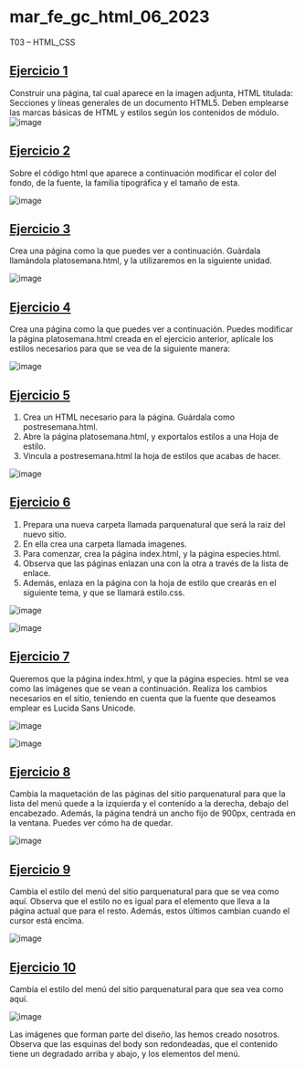 # mar_fe_gc_html_06_2023
T03 – HTML_CSS

## [Ejercicio 1](https://gcmrybakin.github.io/mar_fe_gc_html_06_2023/Pages/Ejercicio_1/Ejercicio1.html)
Construir una página, tal cual aparece en la imagen adjunta, HTML titulada: Secciones y líneas generales de un documento HTML5. Deben emplearse las marcas básicas de HTML y estilos según los contenidos de módulo.
![image](https://github.com/GCMrybakin/mar_fe_gc_html_06_2023/assets/135844963/ce5cec4e-86a8-4a10-9f55-a2270192f605)
## [Ejercicio 2](https://gcmrybakin.github.io/mar_fe_gc_html_06_2023/Pages/Ejercicio_2/Ejercicio2.html)
Sobre el código html que aparece a continuación modificar el color del fondo, de la fuente, la familia tipográfica y el tamaño de esta.

![image](https://github.com/GCMrybakin/mar_fe_gc_html_06_2023/assets/135844963/7165bfa9-399a-49c9-93fc-555223366bef)

## [Ejercicio 3](https://gcmrybakin.github.io/mar_fe_gc_html_06_2023/Pages/Ejercicio_3/Ejercicio3.html)
Crea una página como la que puedes ver a continuación. Guárdala llamándola platosemana.html, y la utilizaremos en la siguiente unidad.

![image](https://github.com/GCMrybakin/mar_fe_gc_html_06_2023/assets/135844963/489af3bf-2932-4e3e-8d8a-ba9e7bde7a87)

## [Ejercicio 4](https://gcmrybakin.github.io/mar_fe_gc_html_06_2023/Pages/Ejercicio_4/Ejercicio4.html)
Crea una página como la que puedes ver a continuación. Puedes modificar la página platosemana.html creada en el ejercicio anterior, aplícale los estilos necesarios para que se vea de la siguiente manera:

![image](https://github.com/GCMrybakin/mar_fe_gc_html_06_2023/assets/135844963/e67c1741-d525-445d-af66-a080e9c41fae)

## [Ejercicio 5](https://gcmrybakin.github.io/mar_fe_gc_html_06_2023/Pages/Ejercicio_5/Ejercicio5.html)
1. Crea un HTML necesario para la página. Guárdala como postresemana.html.
2. Abre la página platosemana.html, y exportalos estilos a una Hoja de estilo.
3. Vincula a postresemana.html la hoja de estilos que acabas de hacer.

![image](https://github.com/GCMrybakin/mar_fe_gc_html_06_2023/assets/135844963/b2bf9f83-fff6-4d49-b27e-b63f5a7f189c)

## [Ejercicio 6](https://github.com/GCMrybakin/mar_fe_gc_html_06_2023/tree/main/Pages/Ejercicio_6/Parquenatural)
1. Prepara una nueva carpeta llamada parquenatural que será la raiz del nuevo sitio.
2. En ella crea una carpeta llamada imagenes.
3. Para comenzar, crea la página index.html, y la página especies.html.
4. Observa que las páginas enlazan una con la otra a través de la lista de enlace.
5. Además, enlaza en la página con la hoja de estilo que crearás en el siguiente tema, y que se llamará estilo.css.

![image](https://github.com/GCMrybakin/mar_fe_gc_html_06_2023/assets/135844963/ee63387a-0f2f-4b06-885d-0555300d4a9c)

![image](https://github.com/GCMrybakin/mar_fe_gc_html_06_2023/assets/135844963/ae7f807b-c80f-4b73-9aae-d3a44726b440)


## [Ejercicio 7](https://github.com/GCMrybakin/mar_fe_gc_html_06_2023/tree/main/Pages/Ejercicio_7/Parquenatural)
Queremos que la página index.html, y que la página especies. html se vea como las imágenes que se vean a continuación.
Realiza los cambios necesarios en el sitio, teniendo en cuenta que la fuente que deseamos emplear es Lucida Sans Unicode.

![image](https://github.com/GCMrybakin/mar_fe_gc_html_06_2023/assets/135844963/1a7ec6b6-47fe-4925-8db7-d442b033b19f)

![image](https://github.com/GCMrybakin/mar_fe_gc_html_06_2023/assets/135844963/d83a3c29-dbb9-4d39-b3b8-5f3e4efa6186)

## [Ejercicio 8](https://github.com/GCMrybakin/mar_fe_gc_html_06_2023/tree/main/Pages/Ejercicio_8/Parquenatural)
Cambia la maquetación de las páginas del sitio parquenatural para que la lista del menú quede a la izquierda y el contenido a la derecha, debajo del encabezado. Además, la página tendrá un ancho fijo de 900px, centrada en la ventana. Puedes ver cómo ha de quedar.

![image](https://github.com/GCMrybakin/mar_fe_gc_html_06_2023/assets/135844963/9323146f-0652-4048-a6c6-8a439e07cff4)


## [Ejercicio 9](https://github.com/GCMrybakin/mar_fe_gc_html_06_2023/tree/main/Pages/Ejercicio_9/Parquenatural)
Cambia el estilo del menú del sitio parquenatural para que se vea como aquí. Observa que el estilo no es igual para el elemento que lleva a la página actual que para el resto. Además, estos últimos cambian cuando el cursor está encima.

![image](https://github.com/GCMrybakin/mar_fe_gc_html_06_2023/assets/135844963/2693899f-4a91-42f2-9b3b-a00497eecc1d)

## [Ejercicio 10](https://github.com/GCMrybakin/mar_fe_gc_html_06_2023/tree/main/Pages/Ejercicio_10/Parquenatural)
Cambia el estilo del menú del sitio parquenatural para que sea vea como aquí.

![image](https://github.com/GCMrybakin/mar_fe_gc_html_06_2023/assets/135844963/694baca9-edfa-4dd3-9bb5-541a976dbb0f)

Las imágenes que forman parte del diseño, las hemos creado nosotros. Observa que las esquinas del body son redondeadas, que el contenido tiene un degradado arriba y abajo, y los elementos del menú.

